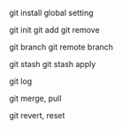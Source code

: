 git install
global setting

git init
git add
git remove

git branch
git remote branch

git stash
git stash apply

git log

git merge, pull

git revert, reset
